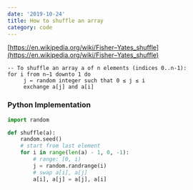 ```yaml
---
date: '2019-10-24'
title: How to shuffle an array
category: code
---
```


[https://en.wikipedia.org/wiki/Fisher–Yates_shuffle](https://en.wikipedia.org/wiki/Fisher–Yates_shuffle)

```
-- To shuffle an array a of n elements (indices 0..n-1):
for i from n−1 downto 1 do
     j ← random integer such that 0 ≤ j ≤ i
     exchange a[j] and a[i]
```

### Python Implementation

```python
import random

def shuffle(a):
    random.seed()
    # start from last element
    for i in range(len(a) - 1, 0, -1):
        # range: [0, i)
        j = random.randrange(i)
        # swap a[i], a[j]
        a[i], a[j] = a[j], a[i]
```